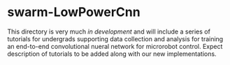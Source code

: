 # swarm-LowPowerCnn

This directory is very much _in development_ and will include a series of tutorials for undergrads supporting data collection and analysis for training an end-to-end convolutional nueral network for microrobot control. Expect description of tutorials to be added along with our new implementations. 

